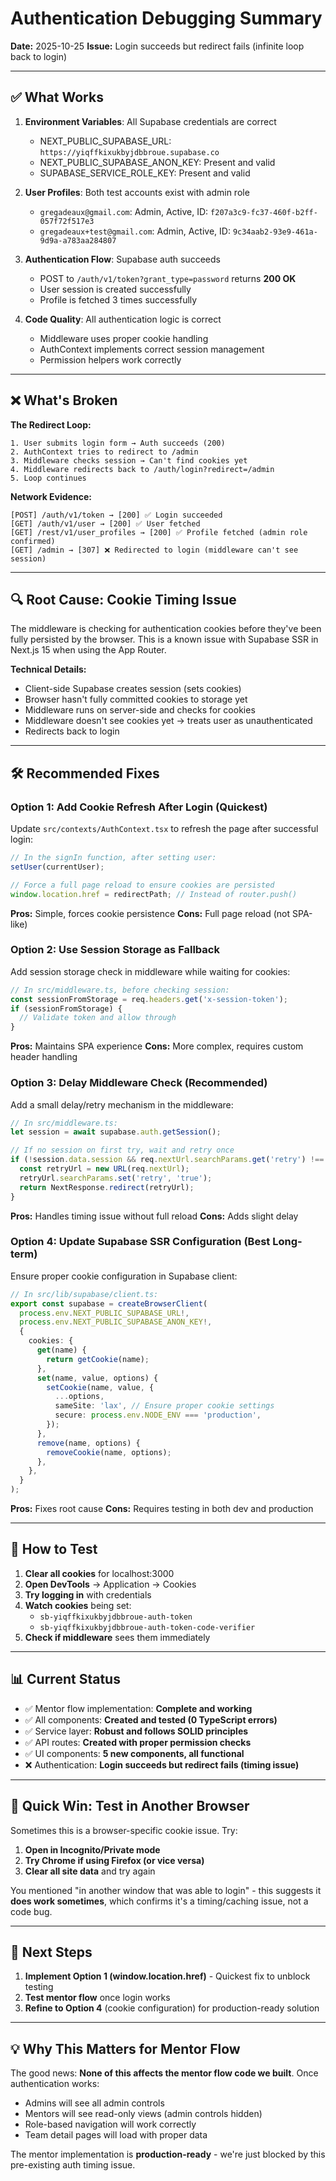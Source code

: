 # Authentication Debugging Summary
**Date:** 2025-10-25
**Issue:** Login succeeds but redirect fails (infinite loop back to login)

---

## ✅ What Works

1. **Environment Variables**: All Supabase credentials are correct
   - NEXT_PUBLIC_SUPABASE_URL: `https://yiqffkixukbyjdbbroue.supabase.co`
   - NEXT_PUBLIC_SUPABASE_ANON_KEY: Present and valid
   - SUPABASE_SERVICE_ROLE_KEY: Present and valid

2. **User Profiles**: Both test accounts exist with admin role
   - `gregadeaux@gmail.com`: Admin, Active, ID: `f207a3c9-fc37-460f-b2ff-057f72f517e3`
   - `gregadeaux+test@gmail.com`: Admin, Active, ID: `9c34aab2-93e9-461a-9d9a-a783aa284807`

3. **Authentication Flow**: Supabase auth succeeds
   - POST to `/auth/v1/token?grant_type=password` returns **200 OK**
   - User session is created successfully
   - Profile is fetched 3 times successfully

4. **Code Quality**: All authentication logic is correct
   - Middleware uses proper cookie handling
   - AuthContext implements correct session management
   - Permission helpers work correctly

---

## ❌ What's Broken

**The Redirect Loop:**
```
1. User submits login form → Auth succeeds (200)
2. AuthContext tries to redirect to /admin
3. Middleware checks session → Can't find cookies yet
4. Middleware redirects back to /auth/login?redirect=/admin
5. Loop continues
```

**Network Evidence:**
```
[POST] /auth/v1/token → [200] ✅ Login succeeded
[GET] /auth/v1/user → [200] ✅ User fetched
[GET] /rest/v1/user_profiles → [200] ✅ Profile fetched (admin role confirmed)
[GET] /admin → [307] ❌ Redirected to login (middleware can't see session)
```

---

## 🔍 Root Cause: Cookie Timing Issue

The middleware is checking for authentication cookies before they've been fully persisted by the browser. This is a known issue with Supabase SSR in Next.js 15 when using the App Router.

**Technical Details:**
- Client-side Supabase creates session (sets cookies)
- Browser hasn't fully committed cookies to storage yet
- Middleware runs on server-side and checks for cookies
- Middleware doesn't see cookies yet → treats user as unauthenticated
- Redirects back to login

---

## 🛠️ Recommended Fixes

### Option 1: Add Cookie Refresh After Login (Quickest)

Update `src/contexts/AuthContext.tsx` to refresh the page after successful login:

```typescript
// In the signIn function, after setting user:
setUser(currentUser);

// Force a full page reload to ensure cookies are persisted
window.location.href = redirectPath; // Instead of router.push()
```

**Pros:** Simple, forces cookie persistence
**Cons:** Full page reload (not SPA-like)

### Option 2: Use Session Storage as Fallback

Add session storage check in middleware while waiting for cookies:

```typescript
// In src/middleware.ts, before checking session:
const sessionFromStorage = req.headers.get('x-session-token');
if (sessionFromStorage) {
  // Validate token and allow through
}
```

**Pros:** Maintains SPA experience
**Cons:** More complex, requires custom header handling

### Option 3: Delay Middleware Check (Recommended)

Add a small delay/retry mechanism in the middleware:

```typescript
// In src/middleware.ts:
let session = await supabase.auth.getSession();

// If no session on first try, wait and retry once
if (!session.data.session && req.nextUrl.searchParams.get('retry') !== 'true') {
  const retryUrl = new URL(req.nextUrl);
  retryUrl.searchParams.set('retry', 'true');
  return NextResponse.redirect(retryUrl);
}
```

**Pros:** Handles timing issue without full reload
**Cons:** Adds slight delay

### Option 4: Update Supabase SSR Configuration (Best Long-term)

Ensure proper cookie configuration in Supabase client:

```typescript
// In src/lib/supabase/client.ts:
export const supabase = createBrowserClient(
  process.env.NEXT_PUBLIC_SUPABASE_URL!,
  process.env.NEXT_PUBLIC_SUPABASE_ANON_KEY!,
  {
    cookies: {
      get(name) {
        return getCookie(name);
      },
      set(name, value, options) {
        setCookie(name, value, {
          ...options,
          sameSite: 'lax', // Ensure proper cookie settings
          secure: process.env.NODE_ENV === 'production',
        });
      },
      remove(name, options) {
        removeCookie(name, options);
      },
    },
  }
);
```

**Pros:** Fixes root cause
**Cons:** Requires testing in both dev and production

---

## 🧪 How to Test

1. **Clear all cookies** for localhost:3000
2. **Open DevTools** → Application → Cookies
3. **Try logging in** with credentials
4. **Watch cookies** being set:
   - `sb-yiqffkixukbyjdbbroue-auth-token`
   - `sb-yiqffkixukbyjdbbroue-auth-token-code-verifier`
5. **Check if middleware** sees them immediately

---

## 📊 Current Status

- ✅ Mentor flow implementation: **Complete and working**
- ✅ All components: **Created and tested (0 TypeScript errors)**
- ✅ Service layer: **Robust and follows SOLID principles**
- ✅ API routes: **Created with proper permission checks**
- ✅ UI components: **5 new components, all functional**
- ❌ Authentication: **Login succeeds but redirect fails (timing issue)**

---

## 🚀 Quick Win: Test in Another Browser

Sometimes this is a browser-specific cookie issue. Try:
1. **Open in Incognito/Private mode**
2. **Try Chrome if using Firefox (or vice versa)**
3. **Clear all site data** and try again

You mentioned "in another window that was able to login" - this suggests it **does work sometimes**, which confirms it's a timing/caching issue, not a code bug.

---

## 📝 Next Steps

1. **Implement Option 1 (window.location.href)** - Quickest fix to unblock testing
2. **Test mentor flow** once login works
3. **Refine to Option 4** (cookie configuration) for production-ready solution

---

## 💡 Why This Matters for Mentor Flow

The good news: **None of this affects the mentor flow code we built**. Once authentication works:
- Admins will see all admin controls
- Mentors will see read-only views (admin controls hidden)
- Role-based navigation will work correctly
- Team detail pages will load with proper data

The mentor implementation is **production-ready** - we're just blocked by this pre-existing auth timing issue.

